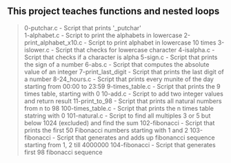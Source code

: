 ## This project teaches functions and nested loops
> 0-putchar.c - Script that prints '\_putchar'\
> 1-alphabet.c - Script to print the alphabets in lowercase
> 2-print_alphabet_x10.c - Script to print alphabet in lowercase 10 times
> 3-islower.c - Script that checks for lowercase character
> 4-isalpha.c - Script that checks if a character is alpha
> 5-sign.c - Script that prints the sign of a number
> 6-abs.c - Script that computes the absolute value of an integer
> 7-print_last_digit - Script that prints the last digit of a number
> 8-24_hours.c - Script that prints every munite of the day starting from 00:00 to 23:59
> 9-times_table.c - Script that prints the 9 times table, starting with 0
> 10-add.c - Script to add two integer values and return result
> 11-print_to_98 - Script that prints all natural numbers from n to 98
> 100-times_table.c - Script that prints the n times table statring with 0
> 101-natural.c - Script to find all multiples 3 or 5 but below 1024 (excluded) and find the sum
> 102-fibonacci - Script that prints the first 50 Fibonacci numbers starting with 1 and 2
> 103-fibonacci - Script that generates and adds up fibonancci sequence starting from 1, 2 till 4000000
> 104-fibonacci - Script that generates first 98 fibonacci sequence
